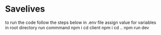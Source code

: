 # Savelives
to run the code follow the steps below in .env file assign value for variables in root directory run commmand npm i cd client npm i cd .. npm run dev
